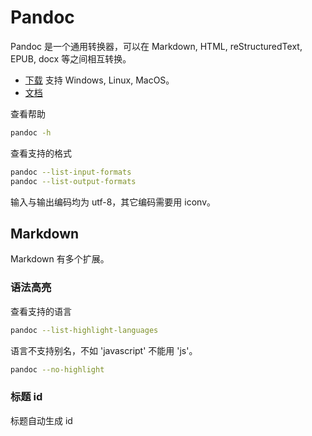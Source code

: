 # Pandoc

Pandoc 是一个通用转换器，可以在 Markdown, HTML, reStructuredText, EPUB, docx 等之间相互转换。

- [下载](https://github.com/jgm/pandoc/releases) 支持 Windows, Linux, MacOS。
- [文档](http://pandoc.org/README.html)

查看帮助

```sh
pandoc -h
```

查看支持的格式

```sh
pandoc --list-input-formats
pandoc --list-output-formats
```

输入与输出编码均为 utf-8，其它编码需要用 iconv。

## Markdown

Markdown 有多个扩展。

### 语法高亮

查看支持的语言

```sh
pandoc --list-highlight-languages
```

语言不支持别名，不如 'javascript' 不能用 'js'。

```sh
pandoc --no-highlight
```

### 标题 id

标题自动生成 id
